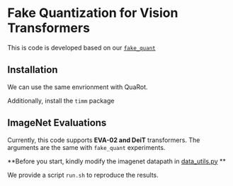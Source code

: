 

# Fake Quantization for Vision Transformers 
  
  This is code is developed based on our [`fake_quant`](../fake_quant)
  
## Installation

We can use the same envrionment with QuaRot. 

Additionally, install the `timm` package
  
## ImageNet Evaluations  
  
Currently, this code supports **EVA-02 and DeiT** transformers. The arguments are the same with `fake_quant` experiments.   

**Before you start, kindly modify the imagenet datapath in [data_utils.py](./data_utils.py) **
  
  
We provide a script `run.sh` to reproduce the results.

